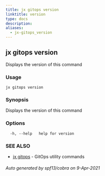 ```yaml
---
title: jx gitops version
linktitle: version
type: docs
description: 
aliases:
  - jx-gitops_version
---
```


## jx gitops version

Displays the version of this command

### Usage

```
jx gitops version
```

### Synopsis

Displays the version of this command

### Options

```
  -h, --help   help for version
```

### SEE ALSO

* [jx gitops](..)	 - GitOps utility commands

###### Auto generated by spf13/cobra on 9-Apr-2021
